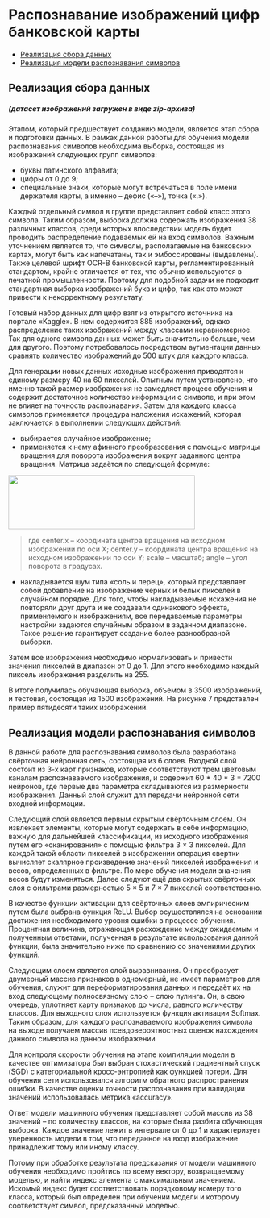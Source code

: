 # Распознавание изображений цифр банковской карты

+ [Реализация сбора данных](#Parag-1)
+ [Реализация модели распознавания символов](#Parag-2)

## <a name="Parag-1"></a> Реализация сбора данных
##### (датасет изображений загружен в виде zip-архива)
Этапом, который предшествует созданию модели, является этап сбора и
подготовки данных. В рамках данной работы для обучения модели
распознавания символов необходима выборка, состоящая из изображений
следующих групп символов:
+ буквы латинского алфавита;
+ цифры от 0 до 9;
+ специальные знаки, которые могут встречаться в поле имени
держателя карты, а именно – дефис («–»), точка («.»).

Каждый отдельный символ в группе представляет собой класс этого
символа. Таким образом, выборка должна содержать изображения 38 различных классов, среди которых впоследствии модель будет проводить
распределение подаваемых ей на вход символов.
Важным уточнением является то, что символы, располагаемые на
банковских картах, могут быть как напечатаны, так и эмбоссированы
(выдавлены). Также целевой шрифт OCR-B банковской карты,
регламентированный стандартом, крайне отличается от тех, что обычно
используются в печатной промышленности. Поэтому для подобной задачи не
подходит стандартная выборка изображений букв и цифр, так как это может
привести к некорректному результату.

Готовый набор данных для цифр взят из открытого источника на портале
«Kaggle». В нем содержится 885 изображений, однако распределение
таких изображений между классами неравномерное. Так для одного символа
данных может быть значительно больше, чем для другого. Поэтому
потребовалось посредством аугментации данных сравнять количество
изображений до 500 штук для каждого класса.

Для генерации новых данных исходные изображения приводятся к
единому размеру 40 на 60 пикселей. Опытным путем установлено, что именно
такой размер изображения не замедляет процесс обучения и содержит
достаточное количество информации о символе, и при этом не влияет на
точность распознавания. Затем для каждого класса символов применяется
процедура наложения искажений, которая заключается в выполнении
следующих действий:
+ выбирается случайное изображение;
+ применяется к нему афинного преобразования с помощью матрицы
вращения для поворота изображения вокруг заданного центра вращения.
Матрица задаётся по следующей формуле:

<img src="https://sun9-76.userapi.com/impf/2eWLfv4Q6I3IXqfWKYf_6qIBxAa4WiP7M4SVIw/NC0zPWPDUJY.jpg?size=820x214&quality=96&proxy=1&sign=d34020a0bd7af2ee2873000e2eef7c56" width="370" height="107" />

> где center.x – координата центра вращения на исходном изображении по оси
Χ; center.y – координата центра вращения на исходном изображении по оси
Υ; scale – масштаб; angle – угол поворота в градусах.

+ накладывается шум типа «соль и перец», который представляет собой
добавление на изображение черных и белых пикселей в случайном порядке.
Для того, чтобы накладываемые искажения не повторяли друг друга и
не создавали одинакового эффекта, применяемого к изображениям, все
передаваемые параметры настройки задаются случайным образом в заданном
диапазоне. Такое решение гарантирует создание более разнообразной
выборки.

Затем все изображения необходимо нормализовать и привести значения
пикселей в диапазон от 0 до 1. Для этого необходимо каждый пиксель
изображения разделить на 255.

В итоге получилась обучающая выборка, объемом в 3500 изображений,
и тестовая, состоящая из 1500 изображений. На рисунке 7 представлен пример
пятидесяти таких изображений. 


## <a name="Parag-2"></a> Реализация модели распознавания символов
В данной работе для распознавания символов была разработана
свёрточная нейронная сеть, состоящая из 6 слоев.
Входной слой состоит из 3-х карт признаков, которые соответствуют
трем цветовым каналам распознаваемого изображения, и содержит 60 * 40 * 3
= 7200 нейронов, где первые два параметра складываются из размерности
изображения. Данный слой служит для передачи нейронной сети входной
информации.

Следующий слой является первым скрытым свёрточным слоем. Он
извлекает элементы, которые могут содержать в себе информацию, важную
для дальнейшей классификации, из исходного изображения путем его
«сканирования» с помощью фильтра 3 × 3 пикселей. Для каждой такой области
пикселей в изображении операция свертки вычисляет скалярное произведение
значений пикселей изображения и весов, определенных в фильтре. По мере
обучения модели значения весов будут изменяться.
Далее следуют ещё два скрытых свёрточных слоя с фильтрами
размерностью 5 × 5 и 7 × 7 пикселей соответственно.

В качестве функции активации для свёрточных слоев эмпирическим
путем была выбрана функция ReLU. Выбор осуществлялся на основании
достижения необходимого уровня ошибки в процессе обучения. Процентная
величина, отражающая расхождение между ожидаемым и полученным
ответами, полученная в результате использования данной функции, была
значительно ниже по сравнению со значениями других функций.

Следующим слоем является слой выравнивания. Он преобразует
двумерный массив признаков в одномерный, не имеет параметров для
обучения, служит для переформатирования данных и передаёт их на вход
следующему полносвязному слою – слою пулинга. Он, в свою очередь,
уплотняет карту признаков до числа, равного количеству классов. Для
выходного слоя используется функция активации Softmax.
Таким образом, для каждого распознаваемого изображения символа на
выходе получаем массив псевдовероятностных оценок нахождения данного
символа на данном изображении

Для контроля скорости обучения на этапе компиляции модели в качестве
оптимизатора был выбран стохастический градиентный спуск (SGD) с
категориальной кросс-энтропией как функцией потери. Для обучения сети
использовался алгоритм обратного распространения ошибки. В качестве
оценки точности распознавания при валидации значений использовалась
метрика «accuracy».

Ответ модели машинного обучения представляет собой массив из 38
значений – по количеству классов, на которые была разбита обучающая
выборка. Каждое значение лежит в интервале от 0 до 1 и характеризует
уверенность модели в том, что переданное на вход изображение принадлежит
тому или иному классу.

Потому при обработке результата предсказания от модели машинного
обучения необходимо пройтись по всему вектору, возвращаемому моделью, и
найти индекс элемента с максимальным значением. Искомый индекс будет
соответствовать порядковому номеру того класса, который был определен при
обучении модели и которому соответствует символ, предсказанный моделью.
